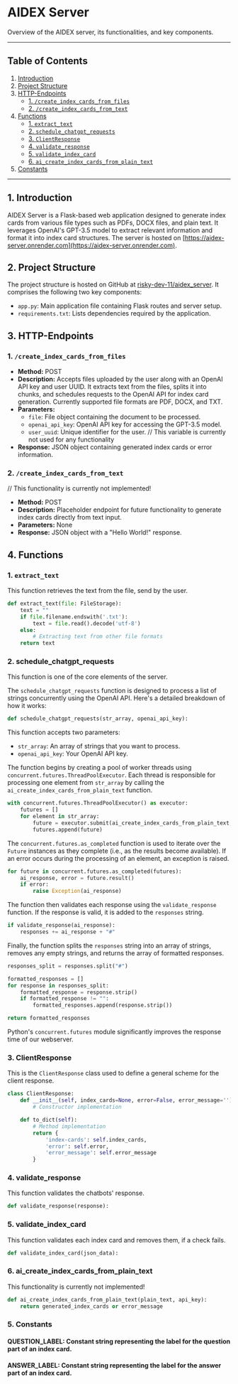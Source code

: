 # AIDEX Server

Overview of the AIDEX server, its functionalities, and key components.

---

## Table of Contents

1. [Introduction](#1-introduction)
2. [Project Structure](#2-project-structure)
3. [HTTP-Endpoints](#3-HTTP-endpoints)
    - [1. `/create_index_cards_from_files`](#1-create_index_cards_from_files)
    - [2. `/create_index_cards_from_text`](#2-create_index_cards_from_text)
4. [Functions](#4-functions)
    - [1. `extract_text`](#1-extract_text)
    - [2. `schedule_chatgpt_requests`](#2-schedule_chatgpt_requests)
    - [3. `ClientResponse`](#3-clientresponse)
    - [4. `validate_response`](#4-validate_response)
    - [5. `validate_index_card`](#5-validate_index_card)
    - [6. `ai_create_index_cards_from_plain_text`](#6-ai_create_index_cards_from_plain_text)
5. [Constants](#5-constants)

---

## 1. Introduction

AIDEX Server is a Flask-based web application designed to generate index cards from various file types such as PDFs,
DOCX files, and plain text. It leverages OpenAI's GPT-3.5 model to extract relevant information and format it into index
card structures. The server is hosted on [https://aidex-server.onrender.com](https://aidex-server.onrender.com).

## 2. Project Structure

The project structure is hosted on GitHub at [risky-dev-11/aidex_server](https://github.com/risky-dev-11/aidex_server).
It comprises the following two key components:

- `app.py`: Main application file containing Flask routes and server setup.
- `requirements.txt`: Lists dependencies required by the application.

## 3. HTTP-Endpoints

### 1. `/create_index_cards_from_files`

- **Method:** POST
- **Description:** Accepts files uploaded by the user along with an OpenAI API key and user UUID. It extracts text from
  the files, splits it into chunks, and schedules requests to the OpenAI API for index card generation. Currently
  supported file formats are PDF, DOCX, and TXT.
- **Parameters:**
    - `file`: File object containing the document to be processed.
    - `openai_api_key`: OpenAI API key for accessing the GPT-3.5 model.
    - `user_uuid`: Unique identifier for the user. // This variable is currently not used for any functionality
- **Response:** JSON object containing generated index cards or error information.

### 2. `/create_index_cards_from_text`

// This functionality is currently not implemented!

- **Method:** POST
- **Description:** Placeholder endpoint for future functionality to generate index cards directly from text input.
- **Parameters:** None
- **Response:** JSON object with a "Hello World!" response.

## 4. Functions

### 1. `extract_text`

This function retrieves the text from the file, send by the user.

```python
def extract_text(file: FileStorage):
    text = ""
    if file.filename.endswith('.txt'):
        text = file.read().decode('utf-8')
    else:
        # Extracting text from other file formats
    return text
```

### 2. schedule_chatgpt_requests

This function is one of the core elements of the server.

The `schedule_chatgpt_requests` function is designed to process a list of strings concurrently using the OpenAI API.
Here's a detailed breakdown of how it works:

```python
def schedule_chatgpt_requests(str_array, openai_api_key):
```

This function accepts two parameters:

- `str_array`: An array of strings that you want to process.
- `openai_api_key`: Your OpenAI API key.

The function begins by creating a pool of worker threads using `concurrent.futures.ThreadPoolExecutor`. Each thread is
responsible for processing one element from `str_array` by calling the `ai_create_index_cards_from_plain_text` function.

```python
with concurrent.futures.ThreadPoolExecutor() as executor:
    futures = []
    for element in str_array:
        future = executor.submit(ai_create_index_cards_from_plain_text, element, openai_api_key)
        futures.append(future)
```

The `concurrent.futures.as_completed` function is used to iterate over the `Future` instances as they complete (i.e., as
the results become available). If an error occurs during the processing of an element, an exception is raised.

```python
for future in concurrent.futures.as_completed(futures):
    ai_response, error = future.result()
    if error:
        raise Exception(ai_response)
```

The function then validates each response using the `validate_response` function. If the response is valid, it is added
to the `responses` string.

```python
if validate_response(ai_response):
    responses += ai_response + "#"
```

Finally, the function splits the `responses` string into an array of strings, removes any empty strings, and returns the
array of formatted responses.

```python
responses_split = responses.split("#")

formatted_responses = []
for response in responses_split:
    formatted_response = response.strip()
    if formatted_response != "":
        formatted_responses.append(response.strip())

return formatted_responses
```

Python's `concurrent.futures` module significantly improves the response time of our webserver.

### 3. ClientResponse

This is the `ClientResponse` class used to define a general scheme for the client response.

```python
class ClientResponse:
    def __init__(self, index_cards=None, error=False, error_message=''):
        # Constructor implementation

    def to_dict(self):
        # Method implementation
        return {
            'index-cards': self.index_cards,
            'error': self.error,
            'error_message': self.error_message
        }
```

### 4. validate_response

This function validates the chatbots' response.

```python
def validate_response(response):
```

### 5. validate_index_card

This function validates each index card and removes them, if a check fails.

```python
def validate_index_card(json_data):
```

### 6. ai_create_index_cards_from_plain_text

This functionality is currently not implemented!

```python
def ai_create_index_cards_from_plain_text(plain_text, api_key): 
    return generated_index_cards or error_message
```

### 5. Constants

#### QUESTION_LABEL: Constant string representing the label for the question part of an index card.

#### ANSWER_LABEL: Constant string representing the label for the answer part of an index card.
